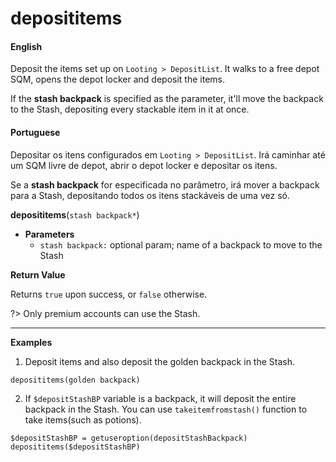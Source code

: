 
# deposititems

<!-- tabs:start -->

#### **English**

Deposit the items set up on `Looting > DepositList`. It walks to a free depot SQM, opens the depot locker and deposit the items.

If the **stash backpack** is specified as the parameter, it'll move the backpack to the Stash, depositing every stackable item in it at once.

#### **Portuguese**

Depositar os itens configurados em `Looting > DepositList`. Irá caminhar até um SQM livre de depot, abrir o depot locker e depositar os itens.

Se a **stash backpack** for especificada no parâmetro, irá mover a backpack para a Stash, depositando todos os itens stackáveis de uma vez só.


<!-- tabs:end -->

**deposititems**(`stash backpack*`)


- **Parameters**
  - `stash backpack:` optional param; name of a backpack to move to the Stash


**Return Value**

Returns `true` upon success, or `false` otherwise.


?> Only premium accounts can use the Stash.

---

**Examples**

1. Deposit items and also deposit the golden backpack in the Stash.

```action
deposititems(golden backpack)
```

2. If `$depositStashBP` variable is a backpack, it will deposit the entire backpack in the Stash. You can use `takeitemfromstash()` function to take items(such as potions).

```action
$depositStashBP = getuseroption(depositStashBackpack)
deposititems($depositStashBP)
```

